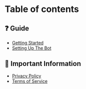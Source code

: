 # Table of contents

## ❓ Guide

* [Getting Started](README.md)
* [Setting Up The Bot](guide/setting-up-the-bot.md)

## 📜 Important Information

* [Privacy Policy](important-information/privacy-policy.md)
* [Terms of Service](important-information/terms-of-service.md)
